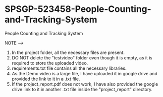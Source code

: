 # SPSGP-523458-People-Counting-and-Tracking-System
People Counting and Tracking System

NOTE -->
1) In the project folder, all the necessary files are present. 
2) DO NOT delete the "testvideo" folder even though it is empty, as it is required to store the uploaded video.
3) requirements.txt file contains all the necessary libraries.
4) As the Demo video is a large file, I have uploaded it in google drive and provided the link to it in a .txt file.
5) If the project_report.pdf does not work, I have also provided the google drive link to it in another .txt file inside the "project_report" directory.
